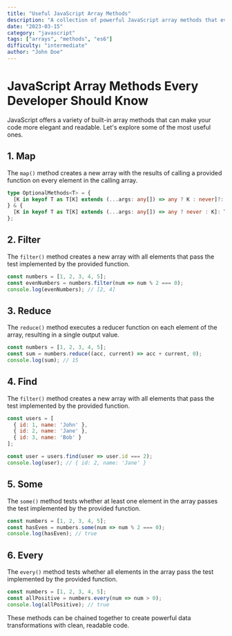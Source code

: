 ```yaml
---
title: "Useful JavaScript Array Methods"
description: "A collection of powerful JavaScript array methods that every developer should know"
date: "2023-03-15"
category: "javascript"
tags: ["arrays", "methods", "es6"]
difficulty: "intermediate"
author: "John Doe"
---
```


# JavaScript Array Methods Every Developer Should Know

JavaScript offers a variety of built-in array methods that can make your code more elegant and readable. Let's explore some of the most useful ones.

## 1. Map

The `map()` method creates a new array with the results of calling a provided function on every element in the calling array.

```typescript
type OptionalMethods<T> = {
  [K in keyof T as T[K] extends (...args: any[]) => any ? K : never]?: T[K];
} & {
  [K in keyof T as T[K] extends (...args: any[]) => any ? never : K]: T[K];
};
```

## 2. Filter

The `filter()` method creates a new array with all elements that pass the test implemented by the provided function.

```javascript
const numbers = [1, 2, 3, 4, 5];
const evenNumbers = numbers.filter(num => num % 2 === 0);
console.log(evenNumbers); // [2, 4]
```

## 3. Reduce

The `reduce()` method executes a reducer function on each element of the array, resulting in a single output value.

```javascript
const numbers = [1, 2, 3, 4, 5];
const sum = numbers.reduce((acc, current) => acc + current, 0);
console.log(sum); // 15
```

## 4. Find

The `filter()` method creates a new array with all elements that pass the test implemented by the provided function.

```javascript
const users = [
  { id: 1, name: 'John' },
  { id: 2, name: 'Jane' },
  { id: 3, name: 'Bob' }
];

const user = users.find(user => user.id === 2);
console.log(user); // { id: 2, name: 'Jane' }
```

## 5. Some

The `some()` method tests whether at least one element in the array passes the test implemented by the provided function.

```javascript
const numbers = [1, 2, 3, 4, 5];
const hasEven = numbers.some(num => num % 2 === 0);
console.log(hasEven); // true
```

## 6. Every

The `every()` method tests whether all elements in the array pass the test implemented by the provided function.

```javascript
const numbers = [1, 2, 3, 4, 5];
const allPositive = numbers.every(num => num > 0);
console.log(allPositive); // true
```

These methods can be chained together to create powerful data transformations with clean, readable code.